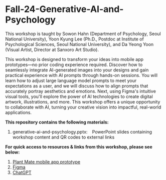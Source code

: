 # Fall-24-Generative-AI-and-Psychology

This workshop is taught by Sowon Hahn (Department of Psychology, Seoul National University), Yoon Kyung Lee (Ph.D., Postdoc at Institute of Psychological Sciences, Seoul National University), and Da Yeong Yoon (Visual Artist, Director at Sanxoro Art Studio). 

This workshop is designed to transform your ideas into mobile app prototypes—no prior coding experience required. Discover how to seamlessly integrate AI-generated images into your designs and gain practical experience with AI prompts through hands-on sessions. You will learn how to adjust large language model prompts to meet your expectations as a user, and we will discuss how to align prompts that accurately portray aesthetics and emotions. Next, using Figma's intuitive visual tools, you'll explore the power of AI technologies to create digital artwork, illustrations, and more. This workshop offers a unique opportunity to collaborate with AI, turning your creative vision into impactful, real-world applications.

**This repository contains the following materials:**
  1. generative-ai-and-psychology.pptx: &ensp; PowerPoint slides containing workshop content and QR codes to external links

**For quick access to resources & links from this workshop, please see below:**
  1. [Plant Mate mobile app prototype](https://www.figma.com/proto/pk0xMhCvdZG5oJlWaJJgvH/PlantMate_Prototype?node-id=297-562&node-type=canvas&t=DFmZA1XO2Bb8d09R-0&scaling=scale-down&content-scaling=fixed&page-id=39%3A135&starting-point-node-id=297%3A562&show-proto-sidebar=1)
  2. [Figma](figma.com)
  3. [ChatGPT](chat.openai.com)
